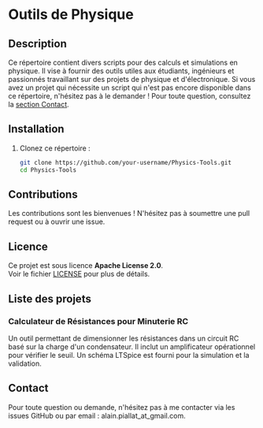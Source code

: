 # Outils de Physique

## Description

Ce répertoire contient divers scripts pour des calculs et simulations en physique. Il vise à fournir des outils utiles aux étudiants, ingénieurs et passionnés travaillant sur des projets de physique et d'électronique. Si vous avez un projet qui nécessite un script qui n'est pas encore disponible dans ce répertoire, n'hésitez pas à le demander ! Pour toute question, consultez la [section Contact](#contact).

## Installation

1. Clonez ce répertoire :
   ```bash
   git clone https://github.com/your-username/Physics-Tools.git
   cd Physics-Tools
   ```

## Contributions

Les contributions sont les bienvenues ! N'hésitez pas à soumettre une pull request ou à ouvrir une issue.

## Licence

Ce projet est sous licence **Apache License 2.0**.\
Voir le fichier [LICENSE](LICENSE) pour plus de détails.

## Liste des projets

### Calculateur de Résistances pour Minuterie RC

Un outil permettant de dimensionner les résistances dans un circuit RC basé sur la charge d'un condensateur. Il inclut un amplificateur opérationnel pour vérifier le seuil. Un schéma LTSpice est fourni pour la simulation et la validation.

## Contact

Pour toute question ou demande, n'hésitez pas à me contacter via les issues GitHub ou par email : alain.piallat_at_gmail.com.
